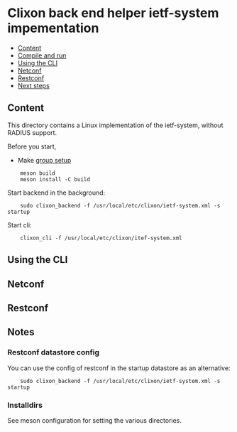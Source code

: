 # Clixon back end helper ietf-system impementation

  * [Content](#content)
  * [Compile and run](#compile)
  * [Using the CLI](#using-the-cli)
  * [Netconf](#netconf)	
  * [Restconf](#restconf)
  * [Next steps](#next-steps)
  
## Content

This directory contains a Linux implementation of the ietf-system,
without RADIUS support.

Before you start,
* Make [group setup](https://github.com/clicon/clixon/blob/master/doc/FAQ.md#do-i-need-to-setup-anything)

```
    meson build
    meson install -C build
```
Start backend in the background:
```
    sudo clixon_backend -f /usr/local/etc/clixon/ietf-system.xml -s startup
```

Start cli:
```
    clixon_cli -f /usr/local/etc/clixon/itef-system.xml
```

## Using the CLI


## Netconf


## Restconf


## Notes

### Restconf datastore config 

You can use the config of restconf in the startup datastore as an alternative:
```
    sudo clixon_backend -f /usr/local/etc/clixon/ietf-system.xml -s startup
```

### Installdirs

See meson configuration for setting the various directories.
